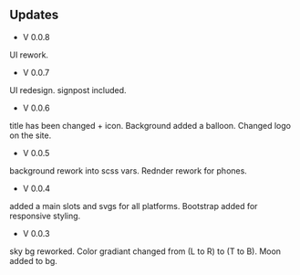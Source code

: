 ## Updates

* V 0.0.8

UI rework.

* V 0.0.7

UI redesign. signpost included.

* V 0.0.6

title has been changed + icon. Background added a balloon. Changed logo on the site.

* V 0.0.5

background rework into scss vars. Rednder rework for phones.

* V 0.0.4

added a main slots and svgs for all platforms. Bootstrap added for responsive styling.

* V 0.0.3

sky bg reworked. Color gradiant changed from (L to R) to (T to B). Moon added to bg.